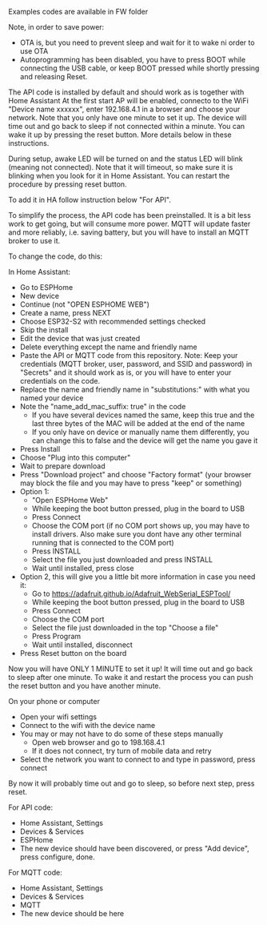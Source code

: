 Examples codes are available in FW folder

Note, in order to save power:
- OTA is, but you need to prevent sleep and wait for it to wake ni order to use OTA
- Autoprogramming has been disabled, you have to press BOOT while connecting the USB cable, or keep BOOT pressed while shortly pressing and releasing Reset.

The API code is installed by default and should work as is together with Home Assistant
At the first start AP will be enabled, connecto to the WiFi "Device name xxxxxx", enter 192.168.4.1 in a browser and choose your network. Note that you only have one minute to set it up. The device will time out and go back to sleep if not connected within a minute. You can wake it up by pressing the reset button. More details below in these instructions.

During setup, awake LED will be turned on and the status LED will blink (meaning not connected). Note that it will timeout, so make sure it is blinking when you look for it in Home Assistant. You can restart the procedure by pressing reset button.

To add it in HA follow instruction below "For API".

To simplify the process, the API code has been preinstalled. It is a bit less work to get going, but will consume more power.
MQTT will update faster and more reliably, i.e. saving battery, but you will have to install an MQTT broker to use it.

To change the code, do this:

In Home Assistant:
- Go to ESPHome
- New device
- Continue (not "OPEN ESPHOME WEB")
- Create a name, press NEXT
- Choose ESP32-S2 with recommended settings checked
- Skip the install
- Edit the device that was just created
- Delete everything except the name and friendly name
- Paste the API or MQTT code from this repository. Note: Keep your credentials (MQTT broker, user, password, and SSID and password) in "Secrets" and it should work as is, or you will have to enter your credentials on the code.
- Replace the name and friendly name in "substitutions:" with what you named your device
- Note the "name_add_mac_suffix: true" in the code
  - If you have several devices named the same, keep this true and the last three bytes of the MAC will be added at the end of the name
  - If you only have on device or manually name them differently, you can change this to false and the device will get the name you gave it
- Press Install
- Choose "Plug into this computer"
- Wait to prepare download
- Press "Download project" and choose "Factory format" (your browser may block the file and you may have to press "keep" or something)
- Option 1:
  - "Open ESPHome Web"
  - While keeping the boot button pressed, plug in the board to USB
  - Press Connect
  - Choose the COM port (if no COM port shows up, you may have to install drivers. Also make sure you dont have any other terminal running that is connected to the COM port)
  - Press INSTALL
  - Select the file you just downloaded and press INSTALL
  - Wait until installed, press close
- Option 2, this will give you a little bit more information in case you need it:
  - Go to https://adafruit.github.io/Adafruit_WebSerial_ESPTool/
  - While keeping the boot button pressed, plug in the board to USB
  - Press Connect
  - Choose the COM port
  - Select the file just downloaded in the top "Choose a file"
  - Press Program
  - Wait until installed, disconnect
- Press Reset button on the board

Now you will have ONLY 1 MINUTE to set it up! It will time out and go back to sleep after one minute. To wake it and restart the process you can push the reset button and you have another minute.

On your phone or computer
- Open your wifi settings
- Connect to the wifi with the device name
- You may or may not have to do some of these steps manually
  - Open web browser and go to 198.168.4.1
  - If it does not connect, try turn of mobile data and retry
- Select the network you want to connect to and type in password, press connect

By now it will probably time out and go to sleep, so before next step, press reset.

For API code:
- Home Assistant, Settings
- Devices & Services
- ESPHome
- The new device should have been discovered, or press "Add device", press configure, done.

For MQTT code:
- Home Assistant, Settings
- Devices & Services
- MQTT
- The new device should be here

